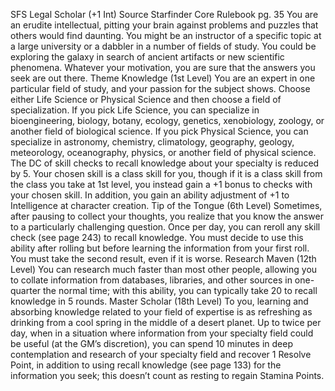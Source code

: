 
SFS Legal Scholar (+1 Int)
Source Starfinder Core Rulebook pg. 35
You are an erudite intellectual, pitting your brain against problems and puzzles that others would find daunting. You might be an instructor of a specific topic at a large university or a dabbler in a number of fields of study. You could be exploring the galaxy in search of ancient artifacts or new scientific phenomena. Whatever your motivation, you are sure that the answers you seek are out there.
Theme Knowledge (1st Level)
You are an expert in one particular field of study, and your passion for the subject shows. Choose either Life Science or Physical Science and then choose a field of specialization. If you pick Life Science, you can specialize in bioengineering, biology, botany, ecology, genetics, xenobiology, zoology, or another field of biological science. If you pick Physical Science, you can specialize in astronomy, chemistry, climatology, geography, geology, meteorology, oceanography, physics, or another field of physical science. The DC of skill checks to recall knowledge about your specialty is reduced by 5. Your chosen skill is a class skill for you, though if it is a class skill from the class you take at 1st level, you instead gain a +1 bonus to checks with your chosen skill. In addition, you gain an ability adjustment of +1 to Intelligence at character creation.
Tip of the Tongue (6th Level)
Sometimes, after pausing to collect your thoughts, you realize that you know the answer to a particularly challenging question. Once per day, you can reroll any skill check (see page 243) to recall knowledge. You must decide to use this ability after rolling but before learning the information from your first roll. You must take the second result, even if it is worse.
Research Maven (12th Level)
You can research much faster than most other people, allowing you to collate information from databases, libraries, and other sources in one-quarter the normal time; with this ability, you can typically take 20 to recall knowledge in 5 rounds.
Master Scholar (18th Level)
To you, learning and absorbing knowledge related to your field of expertise is as refreshing as drinking from a cool spring in the middle of a desert planet. Up to twice per day, when in a situation where information from your specialty field could be useful (at the GM’s discretion), you can spend 10 minutes in deep contemplation and research of your specialty field and recover 1 Resolve Point, in addition to using recall knowledge (see page 133) for the information you seek; this doesn’t count as resting to regain Stamina Points.
